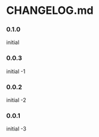 # CHANGELOG.md

### 0.1.0

initial

### 0.0.3

initial -1

### 0.0.2

initial -2

### 0.0.1

initial -3
